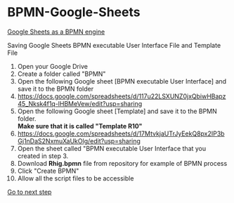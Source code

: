 # BPMN-Google-Sheets
<u>Google Sheets as a BPMN engine</u>

Saving Google Sheets BPMN executable User Interface File and Template File
1) Open your Google Drive
2) Create a folder called "BPMN"
3) Open the following Google sheet [BPMN executable User Interface] and save it to the BPMN folder
4) https://docs.google.com/spreadsheets/d/117u22LSXUNZ0jxQbiwHBapz45_Nksk4f1q-lHBMeVew/edit?usp=sharing
5) Open the following Google sheet [Template] and save it to the BPMN folder.  
<b>Make sure that it is called "Template R10"</b>
6) https://docs.google.com/spreadsheets/d/17MtvkjaUTrJyEekQ8px2IP3bGj1nDaS2NxmuXaUkOlg/edit?usp=sharing
7) Open the sheet called "BPMN executable User Interface that you created in step 3.
8) Download <b>Rhig.bpmn</b> file from repository for example of BPMN process
9) Click "Create BPMN"
10) Allow all the script files to be accessible

<a href="openBPMN.md">Go to next step</a>

